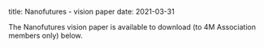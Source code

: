 title: Nanofutures - vision paper
date: 2021-03-31

The Nanofutures vision paper is available to download (to 4M Association members only) below.